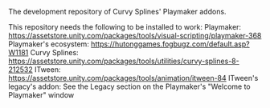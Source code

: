 The development repository of Curvy Splines' Playmaker addons.

This repository needs the following to be installed to work:
Playmaker: https://assetstore.unity.com/packages/tools/visual-scripting/playmaker-368
Playmaker's ecosystem: https://hutonggames.fogbugz.com/default.asp?W1181
Curvy Splines: https://assetstore.unity.com/packages/tools/utilities/curvy-splines-8-212532
ITween: https://assetstore.unity.com/packages/tools/animation/itween-84
ITween's legacy's addon: See the Legacy section on the Playmaker's "Welcome to Playmaker" window

